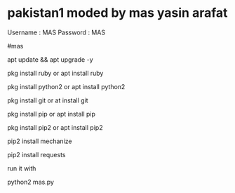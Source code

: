 # pakistan1 moded by mas yasin arafat

Username : MAS
Password : MAS

#mas

apt update && apt upgrade -y

pkg install ruby or apt install ruby

pkg install python2 or apt install python2

pkg install git or at install git

pkg install pip or apt install pip

pkg install pip2 or apt install pip2

pip2 install mechanize

pip2 install requests

run it with 

python2 mas.py
